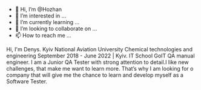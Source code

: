 - 👋 Hi, I’m @Hozhan
- 👀 I’m interested in ...
- 🌱 I’m currently learning ...
- 💞️ I’m looking to collaborate on ...
- 📫 How to reach me ...

<!---
Hozhan/Hozhan is a ✨ special ✨ repository because its `README.md` (this file) appears on your GitHub profile.
You can click the Preview link to take a look at your changes.
--->
Hi, I'm Denys. 
Kyiv National Aviation University Chemical technologies and engineering September 2018  - June 2022 | Kyiv.
IT School GoIT QA manual engineer.
I am a Junior QA Tester with strong attention to detail.I like new challenges, that make me want to learn more. 
That’s why I am looking for o company that will give me the chance to learn and develop myself as a Software Tester.
